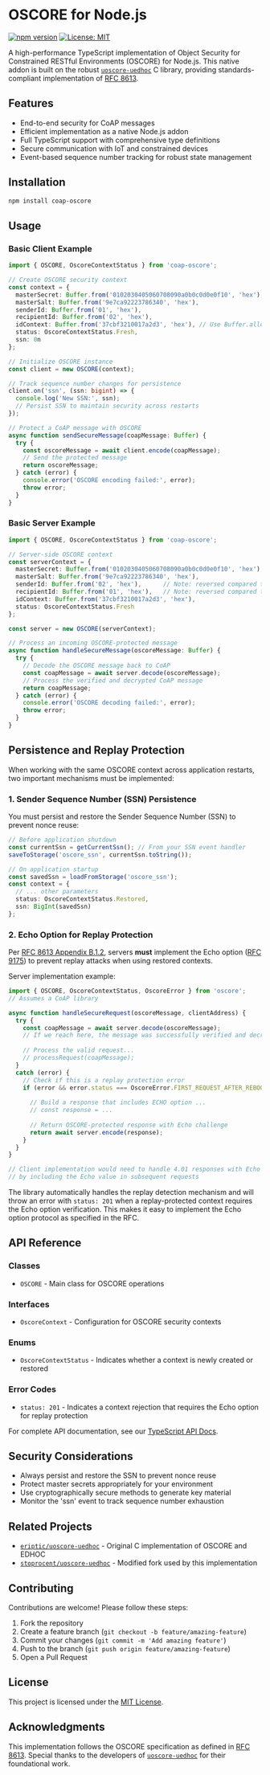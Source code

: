 # OSCORE for Node.js

[![npm version](https://img.shields.io/npm/v/oscore.svg)](https://www.npmjs.com/package/oscore)
[![License: MIT](https://img.shields.io/badge/License-MIT-blue.svg)](LICENSE)

A high-performance TypeScript implementation of Object Security for Constrained RESTful Environments (OSCORE) for Node.js. This native addon is built on the robust [`uoscore-uedhoc`](https://github.com/eriptic/uoscore-uedhoc) C library, providing standards-compliant implementation of [RFC 8613](https://datatracker.ietf.org/doc/rfc8613/).

## Features

- End-to-end security for CoAP messages
- Efficient implementation as a native Node.js addon
- Full TypeScript support with comprehensive type definitions
- Secure communication with IoT and constrained devices
- Event-based sequence number tracking for robust state management

## Installation

```bash
npm install coap-oscore
```

## Usage

### Basic Client Example

```typescript
import { OSCORE, OscoreContextStatus } from 'coap-oscore';

// Create OSCORE security context
const context = {
  masterSecret: Buffer.from('0102030405060708090a0b0c0d0e0f10', 'hex'),
  masterSalt: Buffer.from('9e7ca92223786340', 'hex'),
  senderId: Buffer.from('01', 'hex'),
  recipientId: Buffer.from('02', 'hex'),
  idContext: Buffer.from('37cbf3210017a2d3', 'hex'), // Use Buffer.alloc(0) if not needed
  status: OscoreContextStatus.Fresh,
  ssn: 0n
};

// Initialize OSCORE instance
const client = new OSCORE(context);

// Track sequence number changes for persistence
client.on('ssn', (ssn: bigint) => {
  console.log('New SSN:', ssn);
  // Persist SSN to maintain security across restarts
});

// Protect a CoAP message with OSCORE
async function sendSecureMessage(coapMessage: Buffer) {
  try {
    const oscoreMessage = await client.encode(coapMessage);
    // Send the protected message
    return oscoreMessage;
  } catch (error) {
    console.error('OSCORE encoding failed:', error);
    throw error;
  }
}
```

### Basic Server Example

```typescript
import { OSCORE, OscoreContextStatus } from 'coap-oscore';

// Server-side OSCORE context
const serverContext = {
  masterSecret: Buffer.from('0102030405060708090a0b0c0d0e0f10', 'hex'),
  masterSalt: Buffer.from('9e7ca92223786340', 'hex'),
  senderId: Buffer.from('02', 'hex'),      // Note: reversed compared to client
  recipientId: Buffer.from('01', 'hex'),   // Note: reversed compared to client
  idContext: Buffer.from('37cbf3210017a2d3', 'hex'),
  status: OscoreContextStatus.Fresh
};

const server = new OSCORE(serverContext);

// Process an incoming OSCORE-protected message
async function handleSecureMessage(oscoreMessage: Buffer) {
  try {
    // Decode the OSCORE message back to CoAP
    const coapMessage = await server.decode(oscoreMessage);
    // Process the verified and decrypted CoAP message
    return coapMessage;
  } catch (error) {
    console.error('OSCORE decoding failed:', error);
    throw error;
  }
}
```

## Persistence and Replay Protection

When working with the same OSCORE context across application restarts, two important mechanisms must be implemented:

### 1. Sender Sequence Number (SSN) Persistence

You must persist and restore the Sender Sequence Number (SSN) to prevent nonce reuse:

```typescript
// Before application shutdown
const currentSsn = getCurrentSsn(); // From your SSN event handler
saveToStorage('oscore_ssn', currentSsn.toString());

// On application startup
const savedSsn = loadFromStorage('oscore_ssn');
const context = {
  // ... other parameters
  status: OscoreContextStatus.Restored,
  ssn: BigInt(savedSsn)
};
```
### 2. Echo Option for Replay Protection

Per [RFC 8613 Appendix B.1.2](https://www.rfc-editor.org/rfc/rfc8613.html#appendix-B.1.2), servers **must** implement the Echo option ([RFC 9175](https://www.rfc-editor.org/rfc/rfc9175.html)) to prevent replay attacks when using restored contexts.

Server implementation example:

```typescript
import { OSCORE, OscoreContextStatus, OscoreError } from 'oscore';
// Assumes a CoAP library

async function handleSecureRequest(oscoreMessage, clientAddress) {
  try {
    const coapMessage = await server.decode(oscoreMessage);
    // If we reach here, the message was successfully verified and decrypted
    
    // Process the valid request...
    // processRequest(coapMessage);
  }
  catch (error) {
    // Check if this is a replay protection error
    if (error && error.status === OscoreError.FIRST_REQUEST_AFTER_REBOOT) {
        
      // Build a response that includes ECHO option ...
      // const response = ...
        
      // Return OSCORE-protected response with Echo challenge
      return await server.encode(response);
    }
  }
}

// Client implementation would need to handle 4.01 responses with Echo option
// by including the Echo value in subsequent requests
```

The library automatically handles the replay detection mechanism and will throw an error with `status: 201` when a replay-protected context requires the Echo option verification. This makes it easy to implement the Echo option protocol as specified in the RFC.

## API Reference

### Classes

- `OSCORE` - Main class for OSCORE operations

### Interfaces

- `OscoreContext` - Configuration for OSCORE security contexts

### Enums

- `OscoreContextStatus` - Indicates whether a context is newly created or restored

### Error Codes

- `status: 201` - Indicates a context rejection that requires the Echo option for replay protection

For complete API documentation, see our [TypeScript API Docs](#).

## Security Considerations

- Always persist and restore the SSN to prevent nonce reuse
- Protect master secrets appropriately for your environment
- Use cryptographically secure methods to generate key material
- Monitor the 'ssn' event to track sequence number exhaustion

## Related Projects

- [`eriptic/uoscore-uedhoc`](https://github.com/eriptic/uoscore-uedhoc) - Original C implementation of OSCORE and EDHOC
- [`stoprocent/uoscore-uedhoc`](https://github.com/stoprocent/uoscore-uedhoc) - Modified fork used by this implementation

## Contributing

Contributions are welcome! Please follow these steps:

1. Fork the repository
2. Create a feature branch (`git checkout -b feature/amazing-feature`)
3. Commit your changes (`git commit -m 'Add amazing feature'`)
4. Push to the branch (`git push origin feature/amazing-feature`)
5. Open a Pull Request

## License

This project is licensed under the [MIT License](LICENSE).

## Acknowledgments

This implementation follows the OSCORE specification as defined in [RFC 8613](https://datatracker.ietf.org/doc/rfc8613/). Special thanks to the developers of [`uoscore-uedhoc`](https://github.com/eriptic/uoscore-uedhoc) for their foundational work.